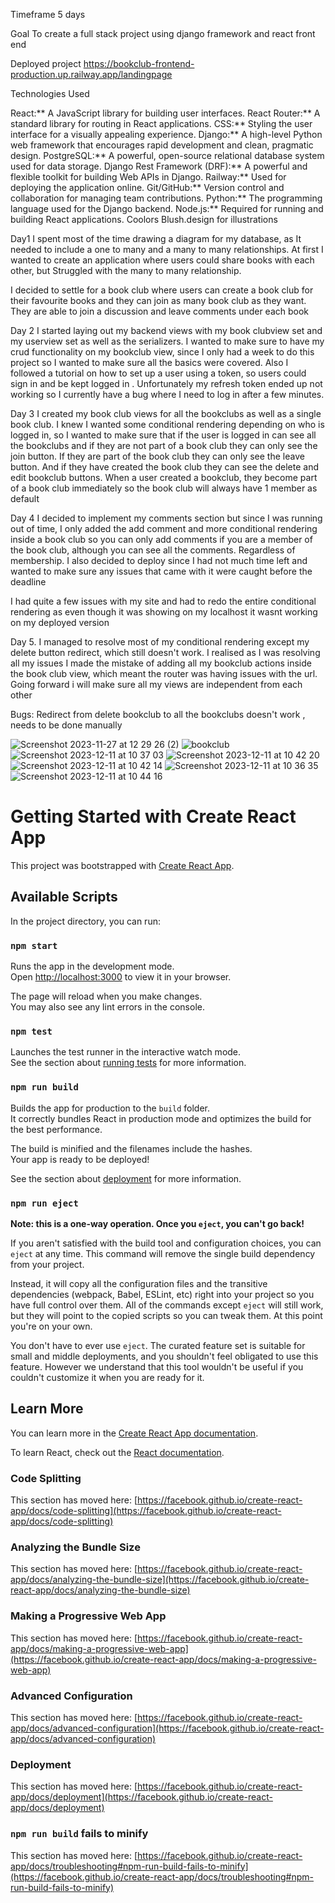 Timeframe
5 days

Goal 
To create a full stack project using django framework and react front end

Deployed project
https://bookclub-frontend-production.up.railway.app/landingpage

Technologies Used

React:** A JavaScript library for building user interfaces.
React Router:** A standard library for routing in React applications.
CSS:** Styling the user interface for a visually appealing experience.
Django:** A high-level Python web framework that encourages rapid development and clean, pragmatic design.
PostgreSQL:** A powerful, open-source relational database system used for data storage.
Django Rest Framework (DRF):** A powerful and flexible toolkit for building Web APIs in Django.
Railway:** Used for deploying the application online.
Git/GitHub:** Version control and collaboration for managing team contributions.
Python:** The programming language used for the Django backend.
Node.js:** Required for running and building React applications.
Coolors
Blush.design for illustrations

Day1
I spent most of the time drawing a diagram for my database, as It needed to include a one to many and a many to many relationships. At first I wanted to create an application where users could  share books with each other, but Struggled with the many to many relationship.

I decided to settle for a book club where users can create a book club for their favourite books and they can join as many book club as they want. They are able to join a discussion and leave comments under each book

Day 2
I started laying out my backend views with my book clubview set and my userview set as well as the serializers. I wanted to make sure to have my crud functionality on my bookclub view, since I only had a week to do this project so I wanted to make sure all the basics were covered. Also I followed a tutorial on how to set up a user using a token, so users could sign in and be kept logged in . Unfortunately my refresh token ended up not working so I currently have a bug where I need to log in after a few minutes.

Day 3 
I created my book club views for all the bookclubs as well as a single book club.
I knew I wanted some conditional rendering depending on who is logged in, so I wanted to make sure that if the user is logged in can see all the bookclubs and if they are not part of a book club they can only see the join button. If they are part of the book club they can only see the leave button. And if they have created the book club they can see the delete and edit bookclub buttons. When a user created a bookclub, they become part of a book club immediately so the book club will always have 1 member as default

Day 4 
I decided to implement my comments section but since I was running out of time, I only added the add comment and more conditional rendering inside a book club so you can only add comments if you are a member of the book club, although you can see all the comments. Regardless of membership. I also decided to deploy since I had not much time left and wanted to make sure any issues that came with it were caught before the deadline

I had quite a few issues with my site and had to redo the entire conditional rendering as even though it was showing on my localhost it wasnt working on my deployed version

Day 5. 
I managed to resolve most of my conditional rendering except my delete button redirect, which still doesn't work. I realised as I was resolving all my issues I made the mistake of adding all my bookclub actions inside the book club view, which meant the router was having issues with the url. Going forward i will make sure all my views are independent from each other

Bugs: 
Redirect from delete bookclub to all the bookclubs doesn't work , needs to be done manually

![Screenshot 2023-11-27 at 12 29 26 (2)](https://github.com/AdrianaIaffa/bookclub-frontend/assets/100214999/8f3ef6ea-883a-445b-bde4-a738c2a8cbee)
![bookclub](https://github.com/AdrianaIaffa/bookclub-frontend/assets/100214999/20314584-72d0-4af8-9363-20f015927d0f)
![Screenshot 2023-12-11 at 10 37 03](https://github.com/AdrianaIaffa/bookclub-frontend/assets/100214999/2f245ef4-b406-42b0-b50c-32cc310a23a6)
![Screenshot 2023-12-11 at 10 42 20](https://github.com/AdrianaIaffa/bookclub-frontend/assets/100214999/f2f98cab-bce8-44a8-a796-ad7573635b54)
![Screenshot 2023-12-11 at 10 42 14](https://github.com/AdrianaIaffa/bookclub-frontend/assets/100214999/de7e9291-267d-44df-8ef4-a99993113420)
![Screenshot 2023-12-11 at 10 36 35](https://github.com/AdrianaIaffa/bookclub-frontend/assets/100214999/b551a6c4-6782-40c3-8deb-7326448ae655)
![Screenshot 2023-12-11 at 10 44 16](https://github.com/AdrianaIaffa/bookclub-frontend/assets/100214999/fdb9e41c-1d23-4953-86a7-322c749d77dc)


# Getting Started with Create React App

This project was bootstrapped with [Create React App](https://github.com/facebook/create-react-app).

## Available Scripts

In the project directory, you can run:

### `npm start`

Runs the app in the development mode.\
Open [http://localhost:3000](http://localhost:3000) to view it in your browser.

The page will reload when you make changes.\
You may also see any lint errors in the console.

### `npm test`

Launches the test runner in the interactive watch mode.\
See the section about [running tests](https://facebook.github.io/create-react-app/docs/running-tests) for more information.

### `npm run build`

Builds the app for production to the `build` folder.\
It correctly bundles React in production mode and optimizes the build for the best performance.

The build is minified and the filenames include the hashes.\
Your app is ready to be deployed!

See the section about [deployment](https://facebook.github.io/create-react-app/docs/deployment) for more information.

### `npm run eject`

**Note: this is a one-way operation. Once you `eject`, you can't go back!**

If you aren't satisfied with the build tool and configuration choices, you can `eject` at any time. This command will remove the single build dependency from your project.

Instead, it will copy all the configuration files and the transitive dependencies (webpack, Babel, ESLint, etc) right into your project so you have full control over them. All of the commands except `eject` will still work, but they will point to the copied scripts so you can tweak them. At this point you're on your own.

You don't have to ever use `eject`. The curated feature set is suitable for small and middle deployments, and you shouldn't feel obligated to use this feature. However we understand that this tool wouldn't be useful if you couldn't customize it when you are ready for it.

## Learn More

You can learn more in the [Create React App documentation](https://facebook.github.io/create-react-app/docs/getting-started).

To learn React, check out the [React documentation](https://reactjs.org/).

### Code Splitting

This section has moved here: [https://facebook.github.io/create-react-app/docs/code-splitting](https://facebook.github.io/create-react-app/docs/code-splitting)

### Analyzing the Bundle Size

This section has moved here: [https://facebook.github.io/create-react-app/docs/analyzing-the-bundle-size](https://facebook.github.io/create-react-app/docs/analyzing-the-bundle-size)

### Making a Progressive Web App

This section has moved here: [https://facebook.github.io/create-react-app/docs/making-a-progressive-web-app](https://facebook.github.io/create-react-app/docs/making-a-progressive-web-app)

### Advanced Configuration

This section has moved here: [https://facebook.github.io/create-react-app/docs/advanced-configuration](https://facebook.github.io/create-react-app/docs/advanced-configuration)

### Deployment

This section has moved here: [https://facebook.github.io/create-react-app/docs/deployment](https://facebook.github.io/create-react-app/docs/deployment)

### `npm run build` fails to minify

This section has moved here: [https://facebook.github.io/create-react-app/docs/troubleshooting#npm-run-build-fails-to-minify](https://facebook.github.io/create-react-app/docs/troubleshooting#npm-run-build-fails-to-minify)
